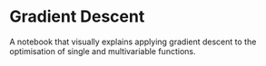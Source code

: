 # Gradient Descent
A notebook that visually explains applying gradient descent to the optimisation of single and multivariable functions. 